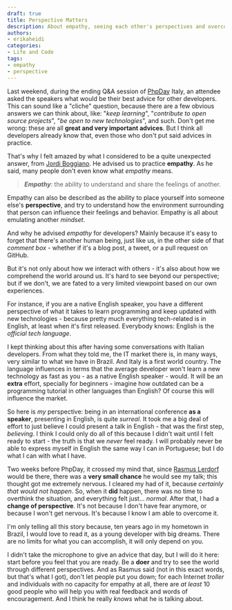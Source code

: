 ```yaml
---
draft: true
title: Perspective Matters
description: About empathy, seeing each other's perspectives and overcoming fears
authors:
- erikaheidi
categories:
- Life and Code
tags:
- empathy
- perspective
---
```


Last weekend, during the ending Q&A session of [PhpDay](http://2014.phpday.it/) Italy, an attendee asked the speakers what would be their best advice for other developers. This can sound like a "cliche" question, because there are a few obvious answers we can think about, like: "_keep learning_", "_contribute to open source projects_", "_be open to new technologies_", and such. Don't get me wrong: these are all **great and very important advices**. But I think all developers already know that, even those who don't put said advices in practice.

That's why I felt amazed by what I considered to be a quite unexpected answer, from [Jordi Boggiano](https://twitter.com/seldaek). He advised us to practice **empathy**. As he said, many people don't even know what _empathy_ means.

> **_Empathy_**: the ability to understand and share the feelings of another.

Empathy can also be described as the ability to place yourself into someone else's **perspective**, and try to understand how the environment surrounding that person can influence their feelings and behavior. Empathy is all about emulating another _mindset_.

And why he advised _empathy_ for developers? Mainly because it's easy to forget that there's another human being, just like us, in the other side of that _comment box_ - whether if it's a blog post, a tweet, or a pull request on GitHub.

But it's not only about how we interact with others - it's also about how we comprehend the world around us. It's hard to see beyond our perspective; but if we don't, we are fated to a very limited viewpoint based on our own experiences.

For instance, if you are a native English speaker, you have a different perspective of what it takes to learn programming and keep updated with new technologies - because pretty much everything tech-related is in English, at least when it's first released. Everybody knows: English is the _official tech language_.

I kept thinking about this after having some conversations with Italian developers. From what they told me, the IT market there is, in many ways, very similar to what we have in Brazil. And Italy is a first world country. The language influences in terms that the average developer won't learn a new technology as fast as you - as a native English speaker - would. It will be an **extra** effort, specially for beginners - imagine how outdated can be a programming tutorial in other languages than English? Of course this will influence the market.

So here is _my_ perspective: being in an international conference **as a speaker**, presenting in English, is quite _surreal_. It took me a big deal of effort to just believe I could present a talk in English - that was the first step, _believing_. I think I could only do all of this because I didn't wait until I felt ready to start - the truth is that we _never_ feel ready. I will probably never be able to express myself in English the same way I can in Portuguese; but I do what I can with what I have.

Two weeks before PhpDay, it crossed my mind that, since [Rasmus Lerdorf](https://twitter.com/rasmus) would be there, there was a **very small chance** he would see my talk; this thought got me extremely nervous. I cleared my had of it, because _certainly that would not happen_. So, when it **did** happen, there was no time to overthink the situation, and everything felt just... _normal_. After that, I had a **change of perspective**. It's not because I don't have fear anymore, or because I won't get nervous. It's because I know I am able to overcome it.

I'm only telling all this story because, ten years ago in my hometown in Brazil, I would love to read it, as a young developer with big dreams. There are no limits for what you can accomplish, it will only depend on you.

I didn't take the microphone to give an advice that day, but I will do it here: start before you feel that you are ready. Be a **doer** and try to see the world through different perspectives. And as Rasmus said (not in this exact words, but that's what I got), don't let people put you down; for each Internet _troller_ and individuals with no capacity for empathy at all, there are _at least_ 10 good people who will help you with real feedback and words of encouragement. And I think he really _knows_ what he is talking about.



